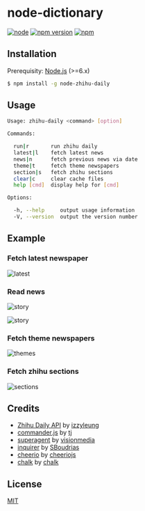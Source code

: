 # node-dictionary

[![node](https://img.shields.io/node/v/node-zhihu-daily.svg)](https://www.npmjs.com/package/node-zhihu-daily)
[![npm version](https://img.shields.io/npm/v/node-zhihu-daily.svg)](https://www.npmjs.com/package/node-zhihu-daily)
[![npm](https://img.shields.io/npm/l/express.svg)](https://opensource.org/licenses/MIT)

## Installation

Prerequisity: [Node.js](https://nodejs.org/en/) (>=6.x)

``` bash
$ npm install -g node-zhihu-daily
```

## Usage

``` bash
Usage: zhihu-daily <command> [option]

Commands:

  run|r       run zhihu daily
  latest|l    fetch latest news
  news|n      fetch previous news via date
  theme|t     fetch theme newspapers
  section|s   fetch zhihu sections
  clear|c     clear cache files
  help [cmd]  display help for [cmd]

Options:

  -h, --help     output usage information
  -V, --version  output the version number
```

## Example

### Fetch latest newspaper

![latest](https://pciapcib.github.io/node-zhihu-daily/assets/latest.jpg)

### Read news

![story](https://pciapcib.github.io/node-zhihu-daily/assets/story-1.jpg)

![story](https://pciapcib.github.io/node-zhihu-daily/assets/story-2.jpg)

### Fetch theme newspapers

![themes](https://pciapcib.github.io/node-zhihu-daily/assets/themes.jpg)

### Fetch zhihu sections

![sections](https://pciapcib.github.io/node-zhihu-daily/assets/sections.jpg)

## Credits

* [Zhihu Daily API](https://github.com/izzyleung/ZhihuDailyPurify/wiki/%E7%9F%A5%E4%B9%8E%E6%97%A5%E6%8A%A5-API-%E5%88%86%E6%9E%90) by [izzyleung](https://github.com/izzyleung)
* [commander.js](https://github.com/tj/commander.js) by [tj](https://github.com/tj)
* [superagent](https://github.com/visionmedia/superagent) by [visionmedia](https://github.com/visionmedia)
* [inquirer](https://github.com/SBoudrias/Inquirer.js/) by [SBoudrias](https://github.com/SBoudrias)
* [cheerio](https://github.com/cheeriojs/cheerio/) by [cheeriojs](https://github.com/cheeriojs)
* [chalk](https://github.com/chalk/chalk) by [chalk](https://github.com/chalk)

## License

[MIT](https://opensource.org/licenses/MIT)
